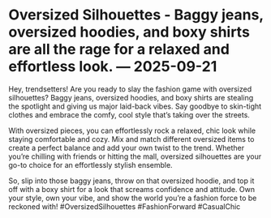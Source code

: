 # Oversized Silhouettes - Baggy jeans, oversized hoodies, and boxy shirts are all the rage for a relaxed and effortless look. — 2025-09-21

Hey, trendsetters! Are you ready to slay the fashion game with oversized silhouettes? Baggy jeans, oversized hoodies, and boxy shirts are stealing the spotlight and giving us major laid-back vibes. Say goodbye to skin-tight clothes and embrace the comfy, cool style that’s taking over the streets.

With oversized pieces, you can effortlessly rock a relaxed, chic look while staying comfortable and cozy. Mix and match different oversized items to create a perfect balance and add your own twist to the trend. Whether you’re chilling with friends or hitting the mall, oversized silhouettes are your go-to choice for an effortlessly stylish ensemble.

So, slip into those baggy jeans, throw on that oversized hoodie, and top it off with a boxy shirt for a look that screams confidence and attitude. Own your style, own your vibe, and show the world you’re a fashion force to be reckoned with! #OversizedSilhouettes #FashionForward #CasualChic